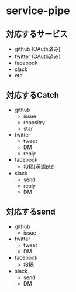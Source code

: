 # service-pipe
## 対応するサービス
 - github (OAuth済み)
 - twitter (OAuth済み)
 - facebook
 - slack
 - etc...

## 対応するCatch
  - github
    - issue
    - repositry
    - star
  - twitter
    - tweet
    - DM
    - reply
  - facebook
    - 投稿(英語plz)
  - slack
    - send
    - reply
    - DM

## 対応するsend
  - github
    - issue
  - twitter
    - tweet
    - DM
  - facebook
    - 投稿
  - slack
    - send
    - DM
